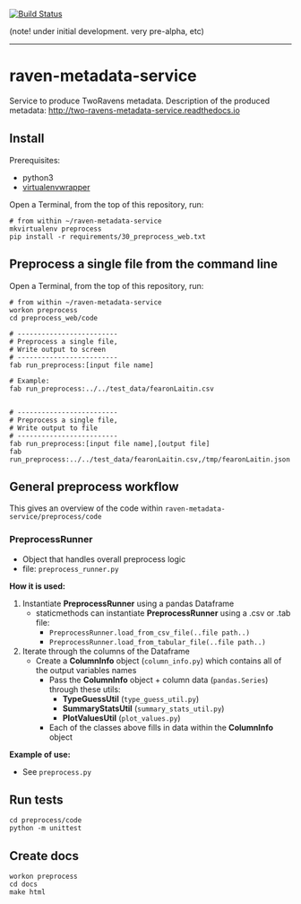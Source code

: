 [![Build Status](https://travis-ci.org/TwoRavens/raven-metadata-service.svg?branch=master)](https://travis-ci.org/TwoRavens/raven-metadata-service.svg)

(note! under initial development. very pre-alpha, etc)

---

# raven-metadata-service

Service to produce TwoRavens metadata.  Description of the produced metadata: http://two-ravens-metadata-service.readthedocs.io

## Install

Prerequisites:
  - python3
  - [virtualenvwrapper](http://virtualenvwrapper.readthedocs.io/en/latest/install.html)


Open a Terminal, from the top of this repository, run:

```
# from within ~/raven-metadata-service
mkvirtualenv preprocess
pip install -r requirements/30_preprocess_web.txt
```

## Preprocess a single file from the command line

Open a Terminal, from the top of this repository, run:

```
# from within ~/raven-metadata-service
workon preprocess
cd preprocess_web/code

# -------------------------
# Preprocess a single file,
# Write output to screen
# -------------------------
fab run_preprocess:[input file name]

# Example:
fab run_preprocess:../../test_data/fearonLaitin.csv


# -------------------------
# Preprocess a single file,
# Write output to file
# -------------------------
fab run_preprocess:[input file name],[output file]
fab run_preprocess:../../test_data/fearonLaitin.csv,/tmp/fearonLaitin.json
```

## General preprocess workflow

This gives an overview of the code within `raven-metadata-service/preprocess/code`

### PreprocessRunner
  - Object that handles overall preprocess logic
  - file: `preprocess_runner.py`

**How it is used:**

1. Instantiate **PreprocessRunner** using a pandas Dataframe
    - staticmethods can instantiate **PreprocessRunner** using a .csv or .tab file:
        - `PreprocessRunner.load_from_csv_file(..file path..)`
        - `PreprocessRunner.load_from_tabular_file(..file path..)`
1. Iterate through the columns of the Dataframe
    - Create a **ColumnInfo** object (`column_info.py`) which contains all of the output variables names
      - Pass the **ColumnInfo** object + column data (`pandas.Series`) through these utils:
          - **TypeGuessUtil** (`type_guess_util.py`)
          - **SummaryStatsUtil** (`summary_stats_util.py`)
          - **PlotValuesUtil** (`plot_values.py`)
      - Each of the classes above fills in data within the **ColumnInfo** object

**Example of use:**
 - See `preprocess.py`


## Run tests

```
cd preprocess/code
python -m unittest
```

## Create docs

```
workon preprocess
cd docs
make html
```
